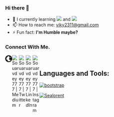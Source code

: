 <!-- <p align="center">
  <img src="Github.png" width="100%" title="Intro Card" alt="Intro Card">
</p> -->

### Hi there 👋
- 🌱 I currently learning <img src="https://img.shields.io/badge/-Flutter-3a495d?style=flat&logo=flutter&logoColor=67b7f7"> and <img src="https://upload.wikimedia.org/wikipedia/commons/thumb/9/9a/Laravel.svg/1200px-Laravel.svg.png" width="2%"/>
- 📫 How to reach me: viky2311@gmail.com
- ⚡ Fun fact: **I'm Humble maybe?**

### Connect With Me.

[<img align="left" alt="Souarvdey777" width="22px" src="https://raw.githubusercontent.com/iconic/open-iconic/master/svg/globe.svg" />][website]
[<img align="left" alt="Souarvdey777 | Medium" width="22px" src="https://cdn.jsdelivr.net/npm/simple-icons@v3/icons/medium.svg" />][medium]
[<img align="left" alt="Souarvdey777 | Twitter" width="22px" src="https://cdn.jsdelivr.net/npm/simple-icons@v3/icons/twitter.svg" />][twitter]
[<img align="left" alt="Souarvdey777 | LinkedIn" width="22px" src="https://cdn.jsdelivr.net/npm/simple-icons@v3/icons/linkedin.svg" />][linkedin]
[<img align="left" alt="Souarvdey777 | Instagram" width="22px" src="https://cdn.jsdelivr.net/npm/simple-icons@v3/icons/instagram.svg" />][instagram]

<br/>

<h2 align="left">Languages and Tools:</h2>
<p align="left"> <a href="https://dart.dev/" target="_blank" rel="noreferrer"> 
  <img src="https://codeacademy.sarutech.com/assets/icons/dart.png" alt="bootstrap" width="60" >

<p align="left">
  <img align="center" src="https://github-readme-stats.vercel.app/api?username=Sealorent&bg_color=071A2C&icon_color=4194FD&show_icons=true&count_private=true&theme=tokyonight&line_height=27&text_color=FFFFFF" alt="Sealorent"/>
</p>

<!--
**Sealorent/sealorent** is a ✨ _special_ ✨ repository because its `README.md` (this file) appears on your GitHub profile.

Here are some ideas to get you started:
🌱 I want to learn <img src="https://img.shields.io/badge/-Flutter-3a495d?style=flat&logo=flutter&logoColor=67b7f7"> and <img src="http://img.shields.io/badge/-Deno-black?style=flat&logo=deno&logoColor=white"/>
- 🌱 I’m currently learning ...
- 👯 I’m looking to collaborate on ...
- 🤔 I’m looking for help with ...
- 💬 Ask me about ...
- 📫 How to reach me: ...
- 😄 Pronouns: ...
- ⚡ Fun fact: ...
-->
[website]: https://souravdey777.github.io/Portfolio/
[linkedin]: https://www.linkedin.com/in/viky-lorent-sea-putra-9a5371140/
[twitter]: https://twitter.com/Sealorentp
[youtube]: https://www.youtube.com/channel/UCnR_Ua0yUDOtq76VkrQ4Pjw
[instagram]: https://www.instagram.com/sealorent/
[medium]: https://medium.com/@viky2311lorent

